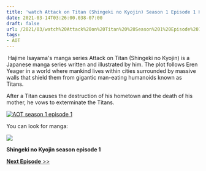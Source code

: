 ```yaml
---
title: 'watch Attack on Titan (Shingeki no Kyojin) Season 1 Episode 1 HD for free'
date: 2021-03-14T03:26:00.038-07:00
draft: false
url: /2021/03/watch%20Attack%20on%20Titan%20%20Season%201%20Episode%201.html
tags: 
- AOT
---
```


 Hajime Isayama's manga series Attack on Titan (Shingeki no Kyojin) is a Japanese manga series written and illustrated by him. The plot follows Eren Yeager in a world where mankind lives within cities surrounded by massive walls that shield them from gigantic man-eating humanoids known as Titans.

After a Titan causes the destruction of his hometown and the death of his mother, he vows to exterminate the Titans.

[![AOT season 1 episode 1](https://1.bp.blogspot.com/-inRuhyEXQxs/YFTdxE2IetI/AAAAAAAADEM/qvG09CL9ufkD7qDoB5JTZtjaQYd1ycOkgCLcBGAsYHQ/w200-h113/attack-on-titan-season-3-e1546884739177.jpg "AOT")](https://amzn.to/3d4OgsZ)

  

You can look for manga:

[![](https://lh3.googleusercontent.com/-unNTiggegpk/YHAFv72P7gI/AAAAAAAABWQ/D-WEm9-1fpgyOHEaXv-vRN7qW_ALS5TZgCLcBGAsYHQ/image.png)](https://amzn.to/39X4nXw)

  
  

  
  

**Shingeki no Kyojin season episode 1**

[**Next Episode** >>](#)